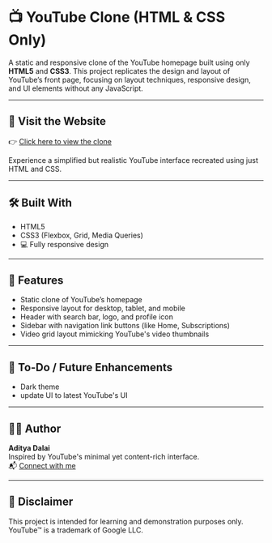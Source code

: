 # 📺 YouTube Clone (HTML & CSS Only)

A static and responsive clone of the YouTube homepage built using only **HTML5** and **CSS3**. This project replicates the design and layout of YouTube’s front page, focusing on layout techniques, responsive design, and UI elements without any JavaScript.

---

## 🔗 Visit the Website

👉 [Click here to view the clone]([https://your-live-site-link.com](https://aditya-dalai.github.io/YouTube-clone/))

Experience a simplified but realistic YouTube interface recreated using just HTML and CSS.

---

## 🛠️ Built With

- HTML5  
- CSS3 (Flexbox, Grid, Media Queries)
- 💻 Fully responsive design

---

## 🧠 Features

- Static clone of YouTube’s homepage
- Responsive layout for desktop, tablet, and mobile
- Header with search bar, logo, and profile icon
- Sidebar with navigation link buttons (like Home, Subscriptions)
- Video grid layout mimicking YouTube's video thumbnails

---

## 🚧 To-Do / Future Enhancements

- Dark theme
- update UI to latest YouTube's UI

---

## 👨‍💻 Author

**Aditya Dalai**  
Inspired by YouTube's minimal yet content-rich interface.  
📬 [Connect with me](https://www.linkedin.com/in/adityadalai/)

---

## 📜 Disclaimer

This project is intended for learning and demonstration purposes only. YouTube™ is a trademark of Google LLC.
